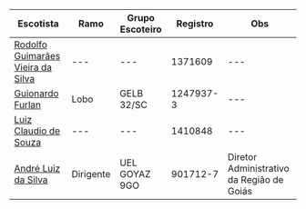 | Escotista                                                                       | Ramo      | Grupo Escoteiro | Registro  | Obs                                       |
| ------------------------------------------------------------------------------- | --------- | --------------- | --------- | ----------------------------------------- |
| [Rodolfo Guimarães Vieira da Silva](mailto:rodolfo.guimaraes@escoteiros.org.br) | ---       | ---             | 1371609   | ---                                       |
| [Guionardo Furlan](mailto:guionardo.furlan@escoteiros.org.br)                   | Lobo      | GELB 32/SC      | 1247937-3 | ---                                       |
| [Luiz Claudio de Souza](mailto:luiz.souza@escoteiros.org.br)                    | ---       | ---             | 1410848   | ---                                       |
| [André Luiz da Silva](mailto:andre.ls@escoteiros.org.br)                        | Dirigente | UEL GOYAZ 9GO   | 901712-7  | Diretor Administrativo da Região de Goiás |

